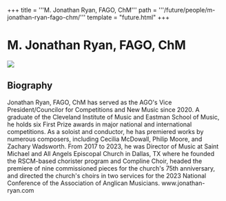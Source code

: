 +++
title = '''M. Jonathan Ryan, FAGO, ChM'''
path = '''/future/people/m-jonathan-ryan-fago-chm/'''
template = "future.html"
+++

<h1>M. Jonathan Ryan, FAGO, ChM</h1>

<img class="speaker-photo" src="https://custom.cvent.com/C3A4539B19F74ABCB6FCE437F6BC0A74/files/event/910aaf2914d44586a56fbd0b3b2c31c0/652261ce37574726820052dab352e9cf.jpg">
<h2>Biography</h2>
<p>Jonathan Ryan, FAGO, ChM has served as the AGO's Vice President/Councilor for Competitions and New Music since 2020.  A graduate of the Cleveland Institute of Music and Eastman School of Music, he holds six First Prize awards in major national and international competitions.  As a soloist and conductor, he has premiered works by numerous composers, including Cecilia McDowall, Philip Moore, and Zachary Wadsworth.  From 2017 to 2023, he was Director of Music at Saint Michael and All Angels Episcopal Church in Dallas, TX where he founded the RSCM-based chorister program and Compline Choir, headed the premiere of nine commissioned pieces for the church's 75th anniversary, and directed the church's choirs in two services for the 2023 National Conference of the Association of Anglican Musicians.  www.jonathan-ryan.com</p>

